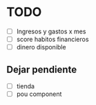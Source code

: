 # TODO

- [ ] Ingresos y gastos x mes
- [ ] score habitos financieros
- [ ] dinero disponible

## Dejar pendiente

- [ ] tienda
- [ ] pou component
